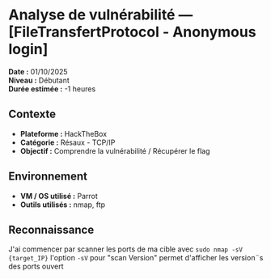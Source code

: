 # Analyse de vulnérabilité — [FileTransfertProtocol - Anonymous login]  
**Date :** 01/10/2025  
**Niveau :** Débutant  
**Durée estimée :** -1 heures

##  Contexte
- **Plateforme :** HackTheBox 
- **Catégorie :** Résaux - TCP/IP
- **Objectif :** Comprendre la vulnérabilité / Récupérer le flag 


## Environnement
- **VM / OS utilisé :**  Parrot
- **Outils utilisés :** nmap, ftp  
<!-- **Notes :** versions d’outils si pertinent -->



## Reconnaissance

J'ai commencer par scanner les ports de ma cible avec `sudo nmap -sV {target_IP}` l'option `-sV` pour "scan Version" permet d'afficher les version¨s des ports ouvert
